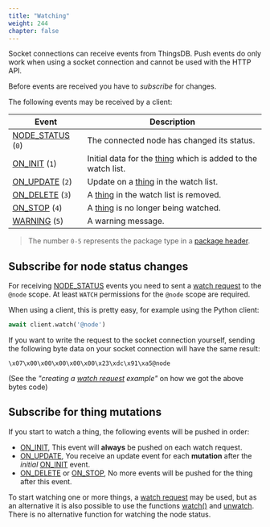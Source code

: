 ```yaml
---
title: "Watching"
weight: 244
chapter: false
---
```


Socket connections can receive events from ThingsDB. Push events do only work when using a socket connection and cannot be used with the HTTP API.

Before events are received you have to *subscribe* for changes.

The following events may be received by a client:

Event | Description
------------ | -----------
[NODE_STATUS](./node-status) (`0`) | The connected node has changed its status.
[ON_INIT](./on-init) (`1`) | Initial data for the [thing](../data-types/thing) which is added to the watch list.
[ON_UPDATE](./on-update) (`2`) | Update on a [thing](../data-types/thing) in the watch list.
[ON_DELETE](./on-delete) (`3`) | A [thing](../data-types/thing) in the watch list is removed.
[ON_STOP](./on-stop) (`4`) | A [thing](../data-types/thing) is no longer being watched.
[WARNING](./warning) (`5`) | A warning message.

> The number `0-5` represents the package type in a [package header](http://localhost:1313/v0/connect/socket/#package).

## Subscribe for node status changes

For receiving [NODE_STATUS](./node-status) events you need to sent a  [watch request](../connect/socket/watch) to the `@node` scope. At least `WATCH` permissions for the `@node` scope are required.

When using a client, this is pretty easy, for example using the Python client:

```python
await client.watch('@node')
```

If you want to write the request to the socket connection yourself, sending the following byte data on your socket connection will have the same result:

```none
\x07\x00\x00\x00\x00\x00\x23\xdc\x91\xa5@node
```

(See the *"creating a [watch request](../connect/socket/watch) example"* on how we got the above bytes code)

## Subscribe for thing mutations

If you start to watch a thing, the following events will be pushed in order:

- [ON_INIT](./on-init), This event will **always** be pushed on each watch request.
- [ON_UPDATE](./on-update), You receive an update event for each **mutation** after the *initial* [ON_INIT](./on-init) event.
- [ON_DELETE](./on-delete) or [ON_STOP](./on-stop), No more events will be pushed for the thing after this event.

To start watching one or more things, a [watch request](../connect/socket/watch) may be used, but as an alternative it is also
possible to use the functions [watch()](../data-types/thing/watch) and [unwatch](../data-types/thing/unwatch). There is no
alternative function for watching the node status.
